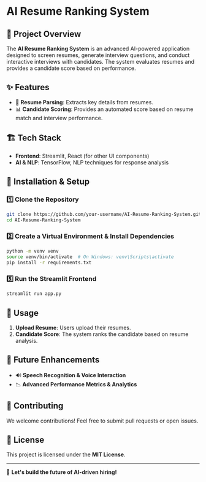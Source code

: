 

# AI Resume Ranking System

## 📌 Project Overview
The **AI Resume Ranking System** is an advanced AI-powered application designed to screen resumes, generate interview questions, and conduct interactive interviews with candidates. The system evaluates resumes and provides a candidate score based on performance.

## ✨ Features
- 📄 **Resume Parsing**: Extracts key details from resumes.
- 📊 **Candidate Scoring**: Provides an automated score based on resume match and interview performance.

## 🏗 Tech Stack
- **Frontend**: Streamlit, React (for other UI components)
- **AI & NLP**: TensorFlow, NLP techniques for response analysis
## 🚀 Installation & Setup

### 1️⃣ Clone the Repository
```bash
git clone https://github.com/your-username/AI-Resume-Ranking-System.git
cd AI-Resume-Ranking-System
```

### 2️⃣ Create a Virtual Environment & Install Dependencies
```bash
python -m venv venv
source venv/bin/activate  # On Windows: venv\Scripts\activate
pip install -r requirements.txt
```

### 5️⃣ Run the Streamlit Frontend
```bash
streamlit run app.py
```

## 🎯 Usage
1. **Upload Resume**: Users upload their resumes.
2. **Candidate Score**: The system ranks the candidate based on resume analysis.

## 📌 Future Enhancements
- 🔊 **Speech Recognition & Voice Interaction**
- 📉 **Advanced Performance Metrics & Analytics**
    
## 🤝 Contributing
We welcome contributions! Feel free to submit pull requests or open issues.
## 📜 License
This project is licensed under the **MIT License**.

---
🚀 **Let's build the future of AI-driven hiring!**

